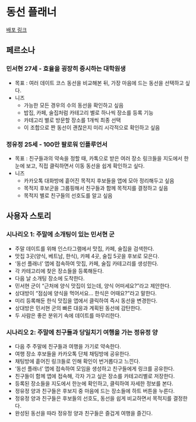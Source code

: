# 동선 플래너

[배포 링크](https://route-wander-visualizer.lovable.app/)

## 페르소나

### **민서현 27세 - 효율을 굉장히 중시하는 대학원생**

- 목표 : 여러 데이트 코스 동선을 비교해본 뒤, 가장 마음에 드는 동선을 선택하고 싶다.
- 니즈
    - 가능한 모든 경우의 수의 동선을 확인하고 싶음
    - 밥집, 카페, 술집처럼 카테고리 별로 하나씩 장소를 등록 기능
    - 카테고리 별로 방문할 장소를 1개씩 최종 선택
    - 이 조합으로 짠 동선이 괜찮은지 미리 시각적으로 확인하고 싶음

### 정유정 25세 - 100만 팔로워 인플루언서

- 목표 : 친구들과의 약속을 정할 때, 카톡으로 받은 여러 장소 링크들을 지도에서 한눈에 보고, 직접 클릭하면서 이동 동선을 쉽게 확인하고 싶다.
- 니즈
    - 카카오톡 대화방에 흩어진 목적지 후보들을 앱에 모아 정리해두고 싶음
    - 목적지 후보군을 그룹핑해서 친구들과 함께 목적지를 결정하고 싶음
    - 목적지 별로 친구들의 선호도를 알고 싶음


## 사용자 스토리

### **시나리오 1: 주말에 소개팅이 있는 민서현 군**

- 주말 데이트를 위해 인스타그램에서 맛집, 카페, 술집을 검색한다.
- 맛집 3곳(양식, 베트남, 한식), 카페 4곳, 술집 5곳을 후보로 모은다.
- ‘동선 플래너’ 앱에 접속하여 맛집, 카페, 술집 카테고리를 생성한다.
- 각 카테고리에 찾은 장소들을 등록해둔다.
- 다음 날 소개팅 장소에 도착한다.
- 민서현 군이 “근처에 양식 맛집이 있는데, 양식 어떠세요?”라고 제안한다.
- 상대방이 “점심에 양식을 먹어서요... 한식은 어때요?”라고 말한다.
- 미리 등록해둔 한식 맛집을 앱에서 클릭하여 즉시 동선을 변경한다.
- 상대방은 민서현 군의 빠른 대응과 계획된 동선에 감탄한다.
- 두 사람은 좋은 분위기 속에 데이트를 마무리한다.

### 시나리오 2: 주말에 친구들과 당일치기 여행을 가는 정유정 양

- 다음 주 주말에 친구들과 여행을 가기로 약속한다.
- 여행 장소 후보들을 카카오톡 단체 채팅방에 공유한다.
- 채팅방에 흩어진 링크들로 인해 확인이 번거롭다고 느낀다.
- ‘동선 플래너’ 앱에 접속하여 모임을 생성하고 친구들에게 링크를 공유한다.
- 친구들이 함께 앱에 접속해, 각자 가고 싶은 장소를 카테고리별로 저장한다.
- 등록된 장소들을 지도에서 한눈에 확인하고, 클릭하여 자세한 정보를 본다.
- 정유정 양과 친구들은 후보지 중 마음에 드는 장소들에 하트 버튼을 누른다.
- 정유정 양과 친구들은 후보들의 선호도, 동선을 쉽게 비교하면서 목적지를 결정한다.
- 완성된 동선을 따라 정유정 양과 친구들은 즐겁게 여행을 즐긴다.
